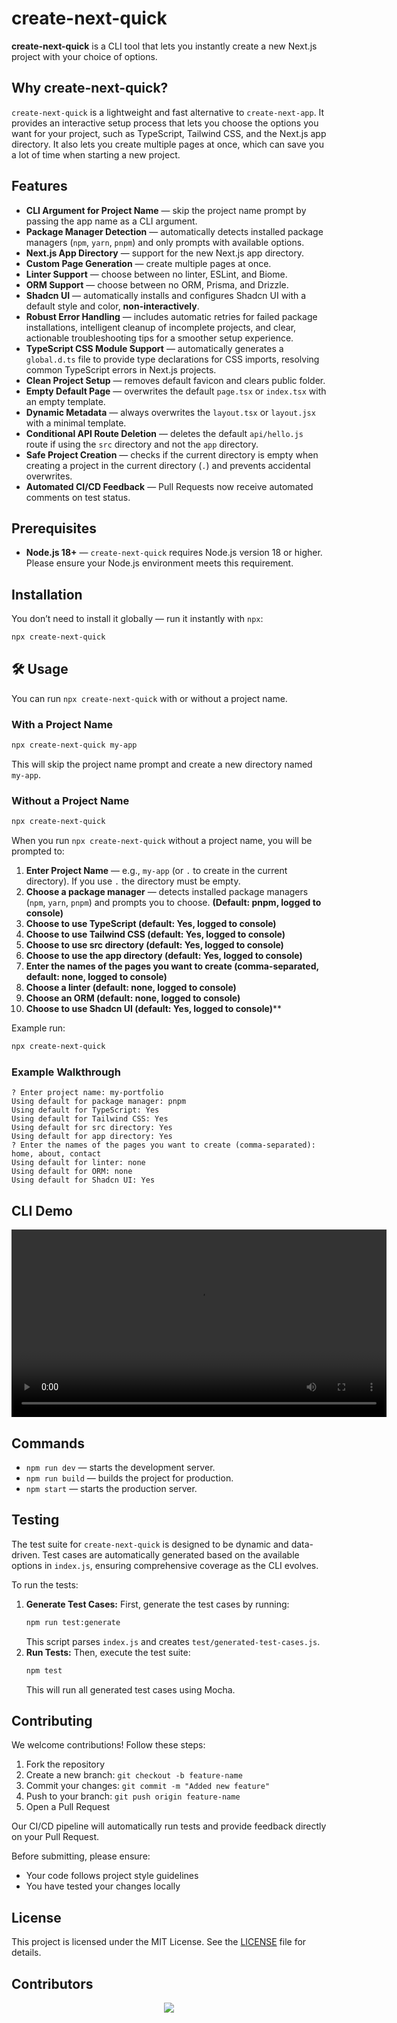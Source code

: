 # create-next-quick

**create-next-quick** is a CLI tool that lets you instantly create a new Next.js project with your choice of options.

## Why create-next-quick?

`create-next-quick` is a lightweight and fast alternative to `create-next-app`. It provides an interactive setup process that lets you choose the options you want for your project, such as TypeScript, Tailwind CSS, and the Next.js app directory. It also lets you create multiple pages at once, which can save you a lot of time when starting a new project.

## Features

- **CLI Argument for Project Name** — skip the project name prompt by passing the app name as a CLI argument.
- **Package Manager Detection** — automatically detects installed package managers (`npm`, `yarn`, `pnpm`) and only prompts with available options.
- **Next.js App Directory** — support for the new Next.js app directory.
- **Custom Page Generation** — create multiple pages at once.
- **Linter Support** — choose between no linter, ESLint, and Biome.
- **ORM Support** — choose between no ORM, Prisma, and Drizzle.
- **Shadcn UI** — automatically installs and configures Shadcn UI with a default style and color, **non-interactively**.
- **Robust Error Handling** — includes automatic retries for failed package installations, intelligent cleanup of incomplete projects, and clear, actionable troubleshooting tips for a smoother setup experience.
- **TypeScript CSS Module Support** — automatically generates a `global.d.ts` file to provide type declarations for CSS imports, resolving common TypeScript errors in Next.js projects.
- **Clean Project Setup** — removes default favicon and clears public folder.
- **Empty Default Page** — overwrites the default `page.tsx` or `index.tsx` with an empty template.
- **Dynamic Metadata** — always overwrites the `layout.tsx` or `layout.jsx` with a minimal template.
- **Conditional API Route Deletion** — deletes the default `api/hello.js` route if using the `src` directory and not the `app` directory.
- **Safe Project Creation** — checks if the current directory is empty when creating a project in the current directory (`.`) and prevents accidental overwrites.
- **Automated CI/CD Feedback** — Pull Requests now receive automated comments on test status.

## Prerequisites

- **Node.js 18+** — `create-next-quick` requires Node.js version 18 or higher. Please ensure your Node.js environment meets this requirement.

## Installation

You don’t need to install it globally — run it instantly with `npx`:

```bash
npx create-next-quick
```

## 🛠 Usage

You can run `npx create-next-quick` with or without a project name.

### With a Project Name

```bash
npx create-next-quick my-app
```

This will skip the project name prompt and create a new directory named `my-app`.

### Without a Project Name

```bash
npx create-next-quick
```

When you run `npx create-next-quick` without a project name, you will be prompted to:

1.  **Enter Project Name** — e.g., `my-app` (or `.` to create in the current directory). If you use `.` the directory must be empty.
2.  **Choose a package manager** — detects installed package managers (`npm`, `yarn`, `pnpm`) and prompts you to choose. **(Default: pnpm, logged to console)**
3.  **Choose to use TypeScript (default: Yes, logged to console)**
4.  **Choose to use Tailwind CSS (default: Yes, logged to console)**
5.  **Choose to use src directory (default: Yes, logged to console)**
6.  **Choose to use the app directory (default: Yes, logged to console)**
7.  **Enter the names of the pages you want to create (comma-separated, default: none, logged to console)**
8.  **Choose a linter (default: none, logged to console)**
9.  **Choose an ORM (default: none, logged to console)**
10. **Choose to use Shadcn UI (default: Yes, logged to console)****

Example run:

```bash
npx create-next-quick
```

### Example Walkthrough

```
? Enter project name: my-portfolio
Using default for package manager: pnpm
Using default for TypeScript: Yes
Using default for Tailwind CSS: Yes
Using default for src directory: Yes
Using default for app directory: Yes
? Enter the names of the pages you want to create (comma-separated): home, about, contact
Using default for linter: none
Using default for ORM: none
Using default for Shadcn UI: Yes
```

## CLI Demo

<video src="https://github.com/user-attachments/assets/8cab7a03-a0bc-47a2-89b9-a931bcffac86" controls width="600"></video>

## Commands

- `npm run dev` — starts the development server.
- `npm run build` — builds the project for production.
- `npm start` — starts the production server.

## Testing

The test suite for `create-next-quick` is designed to be dynamic and data-driven. Test cases are automatically generated based on the available options in `index.js`, ensuring comprehensive coverage as the CLI evolves.

To run the tests:

1.  **Generate Test Cases:** First, generate the test cases by running:
    ```bash
    npm run test:generate
    ```
    This script parses `index.js` and creates `test/generated-test-cases.js`.
2.  **Run Tests:** Then, execute the test suite:
    ```bash
    npm test
    ```
    This will run all generated test cases using Mocha.

## Contributing

We welcome contributions! Follow these steps:

1.  Fork the repository
2.  Create a new branch: `git checkout -b feature-name`
3.  Commit your changes: `git commit -m "Added new feature"`
4.  Push to your branch: `git push origin feature-name`
5.  Open a Pull Request

Our CI/CD pipeline will automatically run tests and provide feedback directly on your Pull Request.

Before submitting, please ensure:

- Your code follows project style guidelines
- You have tested your changes locally

## License

This project is licensed under the MIT License. See the [LICENSE](LICENSE) file for details.

## Contributors

<div align="center">
<a href="https://github.com/gaureshpai/create-next-quick/graphs/contributors">
  <img src="https://contrib.rocks/image?repo=gaureshpai/create-next-quick" /> 
</a>
</div>
